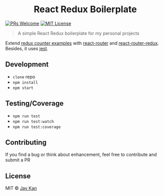 <div align="center">
  <h1>React Redux Boilerplate</h1>
</div>

[![PRs Welcome][prs-badge]][prs]
[![MIT License][license-badge]][license]

> A simple React Redux boilerplate for my personal projects

Extend [redux counter examples](https://github.com/reactjs/redux/tree/master/examples/counter) with [react-router](https://github.com/reactjs/react-router) and [react-router-redux](https://github.com/reactjs/react-router-redux). Besides, it uses [jest](https://facebook.github.io/jest/).

## Development
* `clone` repo
* `npm install`
* `npm start`

## Testing/Coverage
* `npm run test`
* `npm run test:watch`
* `npm run test:coverage`

## Contributing
If you find a bug or think about enhancement, feel free to contribute and submit a PR

## License
MIT © [Jay Kan](https://github.com/JayKan)

[prs-badge]: https://img.shields.io/badge/PRs-welcome-brightgreen.svg?style=flat-square
[prs]: https://github.com/JayKan/react-redux-boilerplate/pulls
[license-badge]: https://img.shields.io/npm/l/express.svg?style=flat-square
[license]: https://github.com/JayKan/react-redux-boilerplate/blob/master/LICENSE
